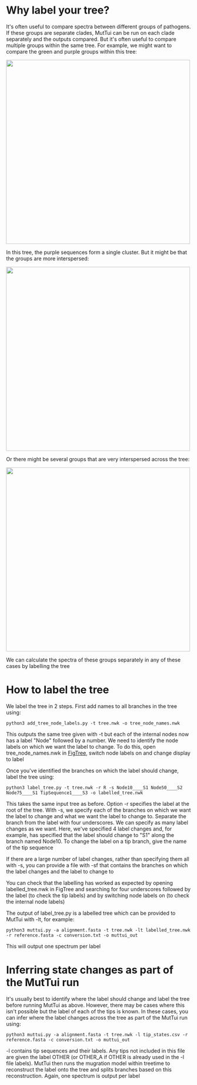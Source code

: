 # Why label your tree?

It's often useful to compare spectra between different groups of pathogens. If these groups are separate clades, MutTui can be run on each clade separately and the outputs compared. But it's often useful to compare multiple groups within the same tree. For example, we might want to compare the green and purple groups within this tree:

<img src="_figures/labelled_tree.png" width = "500">

In this tree, the purple sequences form a single cluster. But it might be that the groups are more interspersed:

<img src="_figures/labelled_tree2.png" width = "500">

Or there might be several groups that are very interspersed across the tree:

<img src="_figures/labelled_tree_complex.png" width = "500">

We can calculate the spectra of these groups separately in any of these cases by labelling the tree

# How to label the tree

We label the tree in 2 steps. First add names to all branches in the tree using:
```
python3 add_tree_node_labels.py -t tree.nwk -o tree_node_names.nwk
```

This outputs the same tree given with -t but each of the internal nodes now has a label "Node" followed by a number. We need to identify the node labels on which we want the label to change. To do this, open tree_node_names.nwk in [FigTree](http://tree.bio.ed.ac.uk/software/figtree/), switch node labels on and change display to label

Once you've identified the branches on which the label should change, label the tree using:
```
python3 label_tree.py -t tree.nwk -r R -s Node10____S1 Node50____S2 Node75____S1 TipSequence1____S3 -o labelled_tree.nwk
```

This takes the same input tree as before. Option -r specifies the label at the root of the tree. With -s, we specify each of the branches on which we want the label to change and what we want the label to change to. Separate the branch from the label with four underscores. We can specify as many label changes as we want. Here, we've specified 4 label changes and, for example, has specified that the label should change to "S1" along the branch named Node10. To change the label on a tip branch, give the name of the tip sequence

If there are a large number of label changes, rather than specifying them all with -s, you can provide a file with -sf that contains the branches on which the label changes and the label to change to

You can check that the labelling has worked as expected by opening labelled_tree.nwk in FigTree and searching for four underscores followed by the label (to check the tip labels) and by switching node labels on (to check the internal node labels)

The output of label_tree.py is a labelled tree which can be provided to MutTui with -lt, for example:
```
python3 muttui.py -a alignment.fasta -t tree.nwk -lt labelled_tree.nwk -r reference.fasta -c conversion.txt -o muttui_out
```

This will output one spectrum per label

# Inferring state changes as part of the MutTui run

It's usually best to identify where the label should change and label the tree before running MutTui as above. However, there may be cases where this isn't possible but the label of each of the tips is known. In these cases, you can infer where the label changes across the tree as part of the MutTui run using:

```
python3 muttui.py -a alignment.fasta -t tree.nwk -l tip_states.csv -r reference.fasta -c conversion.txt -o muttui_out
```

-l contains tip sequences and their labels. Any tips not included in this file are given the label OTHER (or OTHER_A if OTHER is already used in the -l file labels). MutTui then runs the mugration model within treetime to reconstruct the label onto the tree and splits branches based on this reconstruction. Again, one spectrum is output per label
